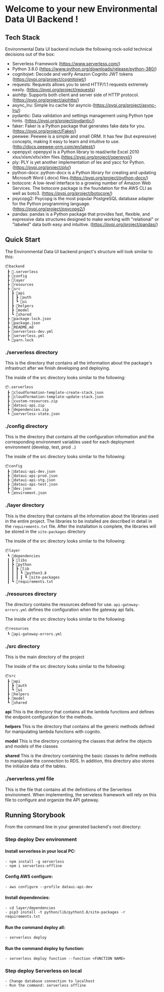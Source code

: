 # Welcome to your new Environmental Data UI Backend !

## Tech Stack

Environmental Data UI backend include the following rock-solid technical decisions out of the box:

- Serverless Framework (https://www.serverless.com/)
- Python 3.8.0 (https://www.python.org/downloads/release/python-380/)
- cognitojwt: Decode and verify Amazon Cognito JWT tokens (https://pypi.org/project/cognitojwt/)
- requests: Requests allows you to send HTTP/1.1 requests extremely easily. (https://pypi.org/project/requests)
- aiohttp: Supports both client and server side of HTTP protocol. (https://pypi.org/project/aiohttp/)
- async_lru: Simple lru cache for asyncio (https://pypi.org/project/async-lru/)
- pydantic: Data validation and settings management using Python type hints. (https://pypi.org/project/pydantic/)
- faker: Faker is a Python package that generates fake data for you. (https://pypi.org/project/Faker/)
- peewee: Peewee is a simple and small ORM. It has few (but expressive) concepts, making it easy to learn and intuitive to use.(http://docs.peewee-orm.com/en/latest/)
- openpyxl: openpyxl is a Python library to read/write Excel 2010 xlsx/xlsm/xltx/xltm files.(https://pypi.org/project/openpyxl/)
- ply: PLY is yet another implementation of lex and yacc for Python. (https://pypi.org/project/ply/)
- python-docx: python-docx is a Python library for creating and updating Microsoft Word (.docx) files.(https://pypi.org/project/python-docx/)
- botocore: A low-level interface to a growing number of Amazon Web Services. The botocore package is the foundation for the AWS CLI as well as boto3. (https://pypi.org/project/botocore/)
- psycopg2: Psycopg is the most popular PostgreSQL database adapter for the Python programming language. (https://pypi.org/project/psycopg2/)
- pandas: pandas is a Python package that provides fast, flexible, and expressive data structures designed to make working with "relational" or "labeled" data both easy and intuitive. (https://pypi.org/project/pandas/)

## Quick Start

The  Environmental Data UI backend project's structure will look similar to this:

```
📦backend
 ┣ 📂.serverless 
 ┣ 📂config 
 ┣ 📂layer
 ┣ 📂resources 
 ┣ 📂src
 ┃ ┣ 📂api
 ┃ ┃ ┣ 📂auth 
 ┃ ┃ ┗ 📂ui 
 ┃ ┣ 📂helpers 
 ┃ ┣ 📂model 
 ┃ ┗ 📂shared 
 ┣ 📜package-lock.json
 ┣ 📜package.json
 ┣ 📜README.md
 ┣ 📜serverless-dev.yml
 ┣ 📜serverless.yml
 ┗ 📜yarn.lock

```

### ./serverless directory
This is the directory that contains all the information about the package's infrastruct after we finish developing and deploying.

The inside of the src directory looks similar to the following:
```
📦.serverless
 ┣ 📜cloudformation-template-create-stack.json
 ┣ 📜cloudformation-template-update-stack.json
 ┣ 📜custom-resources.zip
 ┣ 📜dataui-api.zip
 ┣ 📜dependencies.zip
 ┗ 📜serverless-state.json
```
### ./config directory
This is the directory that contains all the configuration information and the corresponding environment variables used for each deployment environment (develop, test, prod ..)

The inside of the src directory looks similar to the following:
```
📦config
 ┣ 📜dataui-api-dev.json
 ┣ 📜dataui-api-prod.json
 ┣ 📜dataui-api-stg.json
 ┣ 📜dataui-api-test.json
 ┣ 📜dev.json
 ┗ 📜enviroment.json
```
### ./layer directory
This is the directory that contains all the information about the libraries used in the entire project. The libraries to be installed are described in detail in the `requirements.txt` file. After the installation is complete, the libraries will be stored in the `site-packages` directory

The inside of the src directory looks similar to the following:
```
📦layer
 ┗ 📂dependencies
 ┃ ┣ 📂libs 
 ┃ ┣ 📂python
 ┃ ┃ ┣ 📂lib
 ┃ ┃ ┃ ┗ 📂python3.8
 ┃ ┃ ┃ ┃ ┗ 📂site-packages 
 ┃ ┗ 📜requirements.txt
```
### ./resources directory 
The directory contains the resources defined for use. `api-gateway-errors.yml` defines the configuration when the gateway api fails.

The inside of the src directory looks similar to the following:

```
📦resources
 ┗ 📜api-gateway-errors.yml
```

### ./src directory

This is the main directory of the project

The inside of the src directory looks similar to the following:

```
📦src
 ┣ 📂api
 ┃ ┣ 📂auth
 ┃ ┗ 📂ui
 ┣ 📂helpers 
 ┣ 📂model 
 ┗ 📂shared 
``` 

**api**
This is the directory that contains all the lambda functions and defines the endpoint configuration for the methods. 

**helpers**
This is the directory that contains all the generic methods defined for manipulating lambda functions with cognito.

**model**
This is the directory containing the classes that define the objects and models of the classes

**shared**
This is the directory containing the basic classes to define methods to manipulate the connection to RDS.
In addition, this directory also stores the initialize data of the tables.
 
### ./serverless.yml file
This is the file that contains all the definitions of the Serverless environment. When implementing, the serveless framework will rely on this file to configure and organize the API gateway.
  
## Running Storybook

From the command line in your generated backend's root directory:

### Step deploy Dev environment
#### Install serverless in your local PC: 

```
- npm install -g serverless
- npm i serverless-offline

```

#### Config AWS configure:
```
- aws configure --profile dataui-api-dev

```

#### Install dependencies:
```
- cd layer/dependencies
- pip3 install -t python/lib/python3.8/site-packages -r requirements.txt

```

#### Run the command deploy all:
```
- serverless deploy
```
    
#### Run the command deploy by function:
```
- serverless deploy function --function <FUNCTION NAME>
```

### Step deploy Serverless on local
```
- Change database connection to localhost 
- Run the command: serverless offline
```